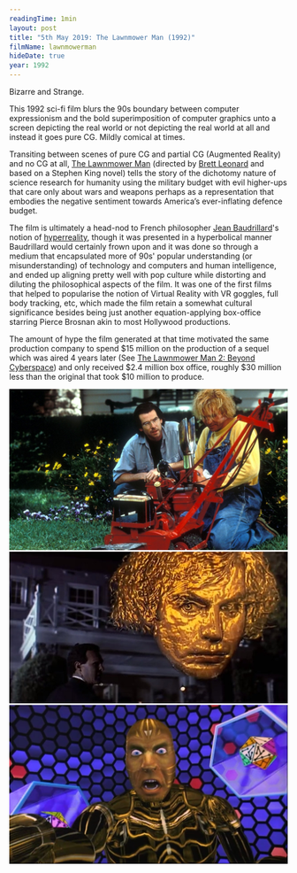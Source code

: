 ```yaml
---
readingTime: 1min
layout: post
title: "5th May 2019: The Lawnmower Man (1992)"
filmName: lawnmowerman
hideDate: true
year: 1992
---
```


Bizarre and Strange.

This 1992 sci-fi film blurs the 90s boundary between computer expressionism and the bold superimposition of computer graphics unto a screen depicting the real world or not depicting the real world at all and instead it goes pure CG. Mildly comical at times.  

Transiting between scenes of pure CG and partial CG (Augmented Reality) and no CG at all, [The Lawnmower Man](https://www.rottentomatoes.com/m/lawnmower_man) (directed by [Brett Leonard](https://en.wikipedia.org/wiki/Brett_Leonard) and based on a Stephen King novel) tells the story of the dichotomy nature of science research for humanity using the military budget with evil higher-ups that care only about wars and weapons perhaps as a representation that embodies the negative sentiment towards America’s ever-inflating defence budget.

The film is ultimately a head-nod to French philosopher [Jean Baudrillard](https://en.wikipedia.org/wiki/Jean_Baudrillard)'s notion of [hyperreality](https://en.wikipedia.org/wiki/Simulacra_and_Simulation), though it was presented in a hyperbolical manner Baudrillard would certainly frown upon and it was done so through a medium that encapsulated more of 90s' popular understanding (or misunderstanding) of technology and computers and human intelligence, and ended up aligning pretty well with pop culture while distorting and diluting the philosophical aspects of the film. It was one of the first films that helped to popularise the notion of Virtual Reality with VR goggles, full body tracking, etc, which made the film retain a somewhat cultural significance besides being just another equation-applying box-office starring Pierce Brosnan akin to most Hollywood productions.

The amount of hype the film generated at that time motivated the same production company to spend $15 million on the production of a sequel which was aired 4 years later (See [The Lawnmower Man 2: Beyond Cyberspace](https://www.rottentomatoes.com/m/lawnmower_man_2_jobes_war)) and only received $2.4 million box office, roughly $30 million less than the original that took $10 million to produce.

<img src="/img/lawnmowerman0.jpg">

<img src="/img/lawnmowerman.jpg">

<img src="/img/lawnmowerman2.jpg">
